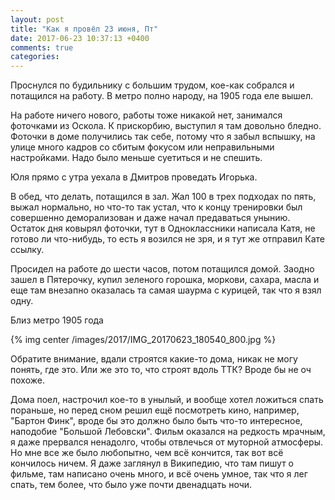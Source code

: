 ```yaml
---
layout: post
title: "Как я провёл 23 июня, Пт"
date: 2017-06-23 10:37:13 +0400
comments: true
categories: 
---
```

Проснулся по будильнику с большим трудом, кое-как собрался и потащился на работу. В метро полно народу, на 1905 года еле вышел.

На работе ничего нового, работы тоже никакой нет, занимался фоточками из Оскола. К прискорбию, выступил я там довольно бледно. Фоточки в доме получились так себе, потому что я забыл вспышку, на улице много кадров со сбитым фокусом или неправильными настройками. Надо было меньше суетиться и не спешить.

Юля прямо с утра уехала в Дмитров проведать Игорька.

В обед, что делать, потащился в зал. Жал 100 в трех подходах по пять, выжал нормально, но что-то так устал, что к концу тренировки был совершенно деморализован и даже начал предаваться унынию. Остаток дня ковырял фоточки, тут в Одноклассники написала Катя, не готово ли что-нибудь, то есть я возился не зря, и я тут же отправил Кате ссылку.

Просидел на работе до шести часов, потом потащился домой. Заодно зашел в Пятерочку, купил зеленого горошка, моркови, сахара, масла и еще там внезапно оказалась та самая шаурма с курицей, так что я взял одну.

Близ метро 1905 года

{% img center /images/2017/IMG_20170623_180540_800.jpg %}

Обратите внимание, вдали строятся какие-то дома, никак не могу понять, где это. Или же это то, что строят вдоль ТТК? Вроде бы не оч похоже.

Дома поел, настрочил кое-то в унылый, и вообще хотел ложиться спать пораньше, но перед сном решил ещё посмотреть кино, например, "Бартон Финк", вроде бы это должно было быть что-то интересное, наподобие "Большой Лебовски". Фильм оказался на редкость мрачным, я даже прервался ненадолго, чтобы отвлечься от муторной атмосферы. Но мне все же было любопытно, чем всё кончится, так вот всё кончилось ничем. Я даже заглянул в Википедию, что там пишут о фильме, там написано очень много, и всё очень умное, так что я лег спать, тем более, что было уже почти двенадцать ночи.